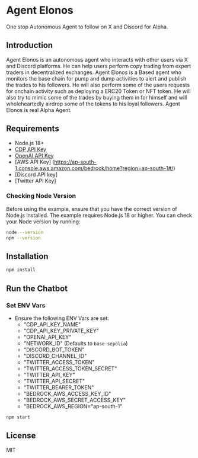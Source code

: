 # Agent Elonos

One stop Autonomous Agent to follow on X and Discord for Alpha.

## Introduction

Agent Elonos is an autonomous agent who interacts with other users via X and Discord platforms. He can help users perform copy trading from expert traders in decentralized exchanges. Agent Elonos is a Based agent who monitors the base chain for pump and dump activities to alert and publish the trades to his followers. He will also perform some of the users requests for onchain activity such as deploying a ERC20 Token or NFT token.  He will also try to mimic some of the trades by buying them in  for himself and will wholeheartedly airdrop some of the tokens to his loyal followers. Agent Elonos is real Alpha Agent.

## Requirements

- Node.js 18+
- [CDP API Key](https://portal.cdp.coinbase.com/access/api)
- [OpenAI API Key](https://platform.openai.com/docs/quickstart#create-and-export-an-api-key)
- [AWS API Key] (https://ap-south-1.console.aws.amazon.com/bedrock/home?region=ap-south-1#/)
- [Discord API key]
- [Twitter API Key]

### Checking Node Version

Before using the example, ensure that you have the correct version of Node.js installed. The example requires Node.js 18 or higher. You can check your Node version by running:

```bash
node --version
npm --version
```

## Installation

```bash
npm install
```

## Run the Chatbot

### Set ENV Vars

- Ensure the following ENV Vars are set:
  - "CDP_API_KEY_NAME"
  - "CDP_API_KEY_PRIVATE_KEY"
  - "OPENAI_API_KEY"
  - "NETWORK_ID" (Defaults to `base-sepolia`)
  - "DISCORD_BOT_TOKEN"
  - "DISCORD_CHANNEL_ID"
  - "TWITTER_ACCESS_TOKEN"
  - "TWITTER_ACCESS_TOKEN_SECRET"
  - "TWITTER_API_KEY"
  - "TWITTER_API_SECRET"
  - "TWITTER_BEARER_TOKEN"
  - "BEDROCK_AWS_ACCESS_KEY_ID"
  - "BEDROCK_AWS_SECRET_ACCESS_KEY"
  - "BEDROCK_AWS_REGION="ap-south-1"

```bash
npm start
```

## License

MIT
